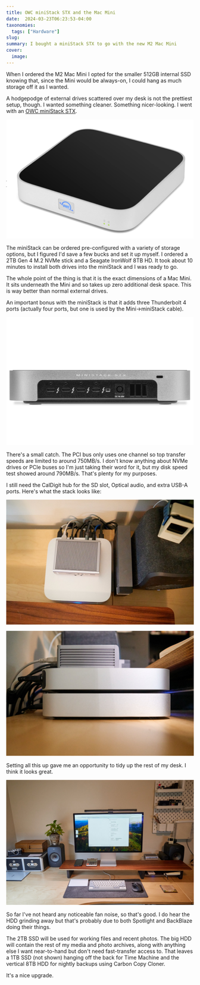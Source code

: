 ```yaml
---
title: OWC miniStack STX and the Mac Mini
date:  2024-03-23T06:23:53-04:00
taxonomies:
  tags: ["Hardware"]
slug: 
summary: I bought a miniStack STX to go with the new M2 Mac Mini
cover:
  image: 
---
```


When I ordered the M2 Mac Mini I opted for the smaller 512GB internal SSD knowing that, since the Mini would be always-on, I could hang as much storage off it as I wanted.

A hodgepodge of external drives scattered over my desk is not the prettiest setup, though. I wanted something cleaner. Something nicer-looking. I went with an [OWC miniStack STX](https://www.owc.com/solutions/ministack-stx).

![](ministack-stx-promo.png "")

The miniStack can be ordered pre-configured with a variety of storage options, but I figured I'd save a few bucks and set it up myself. I ordered a 2TB Gen 4 M.2 NVMe stick and a Seagate IronWolf 8TB HD. It took about 10 minutes to install both drives into the miniStack and I was ready to go.

The whole point of the thing is that it is the exact dimensions of a Mac Mini. It sits underneath the Mini and so takes up zero additional desk space. This is way better than normal external drives.

An important bonus with the miniStack is that it adds three Thunderbolt 4 ports (actually four ports, but one is used by the Mini->miniStack cable). 

![](ministack-promo-rear.png "")

There's a small catch. The PCI bus only uses one channel so top transfer speeds are limited to around 750MB/s. I don't know anything about NVMe drives or PCIe buses so I'm just taking their word for it, but my disk speed test showed around 790MB/s. That's plenty for my purposes.

I still need the CalDigit hub for the SD slot, Optical audio, and extra USB-A ports. Here's what the stack looks like:

![](ministack-top-view.jpeg "")

![](ministack-side-view.jpg "")


Setting all this up gave me an opportunity to tidy up the rest of my desk. I think it looks great.

![](full-desk-setup.jpeg "")

So far I've not heard any noticeable fan noise, so that's good. I do hear the HDD grinding away but that's probably due to both Spotlight and BackBlaze doing their things.

The 2TB SSD will be used for working files and recent photos. The big HDD will contain the rest of my media and photo archives, along with anything else I want near-to-hand but don't need fast-transfer access to. That leaves a 1TB SSD (not shown) hanging off the back for Time Machine and the vertical 8TB HDD for nightly backups using Carbon Copy Cloner.

It's a nice upgrade.


